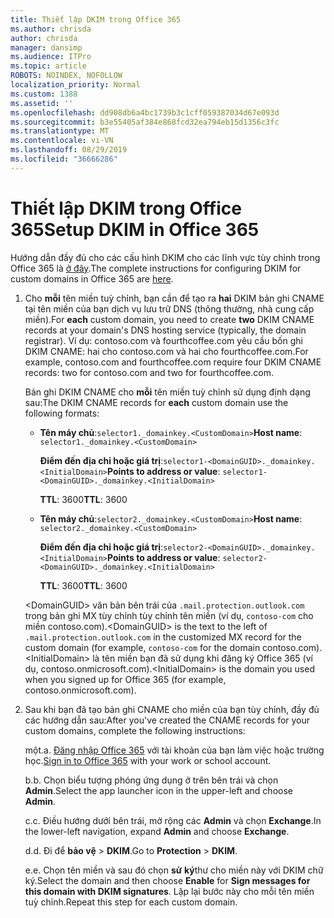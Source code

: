 ```yaml
---
title: Thiết lập DKIM trong Office 365
ms.author: chrisda
author: chrisda
manager: dansimp
ms.audience: ITPro
ms.topic: article
ROBOTS: NOINDEX, NOFOLLOW
localization_priority: Normal
ms.custom: 1388
ms.assetid: ''
ms.openlocfilehash: dd908db6a4bc1739b3c1cff059387034d67e093d
ms.sourcegitcommit: b3e55405af384e868fcd32ea794eb15d1356c3fc
ms.translationtype: MT
ms.contentlocale: vi-VN
ms.lasthandoff: 08/29/2019
ms.locfileid: "36666286"
---
```

# <a name="setup-dkim-in-office-365"></a><span data-ttu-id="17c68-102">Thiết lập DKIM trong Office 365</span><span class="sxs-lookup"><span data-stu-id="17c68-102">Setup DKIM in Office 365</span></span>

<span data-ttu-id="17c68-103">Hướng dẫn đầy đủ cho các cấu hình DKIM cho các lĩnh vực tùy chỉnh trong Office 365 là [ở đây](https://docs.microsoft.com/office365/SecurityCompliance/use-dkim-to-validate-outbound-email#what-you-need-to-do-to-manually-set-up-dkim-in-office-365).</span><span class="sxs-lookup"><span data-stu-id="17c68-103">The complete instructions for configuring DKIM for custom domains in Office 365 are [here](https://docs.microsoft.com/office365/SecurityCompliance/use-dkim-to-validate-outbound-email#what-you-need-to-do-to-manually-set-up-dkim-in-office-365).</span></span>

1. <span data-ttu-id="17c68-104">Cho **mỗi** tên miền tuỳ chỉnh, bạn cần để tạo ra **hai** DKIM bản ghi CNAME tại tên miền của bạn dịch vụ lưu trữ DNS (thông thường, nhà cung cấp miền).</span><span class="sxs-lookup"><span data-stu-id="17c68-104">For **each** custom domain, you need to create **two** DKIM CNAME records at your domain's DNS hosting service (typically, the domain registrar).</span></span> <span data-ttu-id="17c68-105">Ví dụ: contoso.com và fourthcoffee.com yêu cầu bốn ghi DKIM CNAME: hai cho contoso.com và hai cho fourthcoffee.com.</span><span class="sxs-lookup"><span data-stu-id="17c68-105">For example, contoso.com and fourthcoffee.com require four DKIM CNAME records: two for contoso.com and two for fourthcoffee.com.</span></span>

   <span data-ttu-id="17c68-106">Bản ghi DKIM CNAME cho **mỗi** tên miền tuỳ chỉnh sử dụng định dạng sau:</span><span class="sxs-lookup"><span data-stu-id="17c68-106">The DKIM CNAME records for **each** custom domain use the following formats:</span></span>

   - <span data-ttu-id="17c68-107">**Tên máy chủ**:`selector1._domainkey.<CustomDomain>`</span><span class="sxs-lookup"><span data-stu-id="17c68-107">**Host name**: `selector1._domainkey.<CustomDomain>`</span></span>

     <span data-ttu-id="17c68-108">**Điểm đến địa chỉ hoặc giá trị**:`selector1-<DomainGUID>._domainkey.<InitialDomain>`</span><span class="sxs-lookup"><span data-stu-id="17c68-108">**Points to address or value**: `selector1-<DomainGUID>._domainkey.<InitialDomain>`</span></span>

     <span data-ttu-id="17c68-109">**TTL**: 3600</span><span class="sxs-lookup"><span data-stu-id="17c68-109">**TTL**: 3600</span></span>

   - <span data-ttu-id="17c68-110">**Tên máy chủ**:`selector2._domainkey.<CustomDomain>`</span><span class="sxs-lookup"><span data-stu-id="17c68-110">**Host name**: `selector2._domainkey.<CustomDomain>`</span></span>

     <span data-ttu-id="17c68-111">**Điểm đến địa chỉ hoặc giá trị**:`selector2-<DomainGUID>._domainkey.<InitialDomain>`</span><span class="sxs-lookup"><span data-stu-id="17c68-111">**Points to address or value**: `selector2-<DomainGUID>._domainkey.<InitialDomain>`</span></span>

     <span data-ttu-id="17c68-112">**TTL**: 3600</span><span class="sxs-lookup"><span data-stu-id="17c68-112">**TTL**: 3600</span></span>

   <span data-ttu-id="17c68-113">\<DomainGUID\> văn bản bên trái của `.mail.protection.outlook.com` trong bản ghi MX tùy chỉnh tùy chỉnh tên miền (ví dụ, `contoso-com` cho miền contoso.com).</span><span class="sxs-lookup"><span data-stu-id="17c68-113">\<DomainGUID\> is the text to the left of `.mail.protection.outlook.com` in the customized MX record for the custom domain (for example, `contoso-com` for the domain contoso.com).</span></span> <span data-ttu-id="17c68-114">\<InitialDomain\> là tên miền bạn đã sử dụng khi đăng ký Office 365 (ví dụ, contoso.onmicrosoft.com).</span><span class="sxs-lookup"><span data-stu-id="17c68-114">\<InitialDomain\> is the domain you used when you signed up for Office 365 (for example, contoso.onmicrosoft.com).</span></span>

2. <span data-ttu-id="17c68-115">Sau khi bạn đã tạo bản ghi CNAME cho miền của bạn tùy chỉnh, đầy đủ các hướng dẫn sau:</span><span class="sxs-lookup"><span data-stu-id="17c68-115">After you've created the CNAME records for your custom domains, complete the following instructions:</span></span>

   <span data-ttu-id="17c68-116">một.</span><span class="sxs-lookup"><span data-stu-id="17c68-116">a.</span></span> <span data-ttu-id="17c68-117">[Đăng nhập Office 365](https://support.office.microsoft.com/article/e9eb7d51-5430-4929-91ab-6157c5a050b4) với tài khoản của bạn làm việc hoặc trường học.</span><span class="sxs-lookup"><span data-stu-id="17c68-117">[Sign in to Office 365](https://support.office.microsoft.com/article/e9eb7d51-5430-4929-91ab-6157c5a050b4) with your work or school account.</span></span>

   <span data-ttu-id="17c68-118">b.</span><span class="sxs-lookup"><span data-stu-id="17c68-118">b.</span></span> <span data-ttu-id="17c68-119">Chọn biểu tượng phóng ứng dụng ở trên bên trái và chọn **Admin**.</span><span class="sxs-lookup"><span data-stu-id="17c68-119">Select the app launcher icon in the upper-left and choose **Admin**.</span></span>

   <span data-ttu-id="17c68-120">c.</span><span class="sxs-lookup"><span data-stu-id="17c68-120">c.</span></span> <span data-ttu-id="17c68-121">Điều hướng dưới bên trái, mở rộng các **Admin** và chọn **Exchange**.</span><span class="sxs-lookup"><span data-stu-id="17c68-121">In the lower-left navigation, expand **Admin** and choose **Exchange**.</span></span>

   <span data-ttu-id="17c68-122">d.</span><span class="sxs-lookup"><span data-stu-id="17c68-122">d.</span></span> <span data-ttu-id="17c68-123">Đi để **bảo vệ** > **DKIM**.</span><span class="sxs-lookup"><span data-stu-id="17c68-123">Go to **Protection** > **DKIM**.</span></span>

   <span data-ttu-id="17c68-124">e.</span><span class="sxs-lookup"><span data-stu-id="17c68-124">e.</span></span> <span data-ttu-id="17c68-125">Chọn tên miền và sau đó chọn **sử** **ký**thư cho miền này với DKIM chữ ký.</span><span class="sxs-lookup"><span data-stu-id="17c68-125">Select the domain and then choose **Enable** for **Sign messages for this domain with DKIM signatures**.</span></span> <span data-ttu-id="17c68-126">Lặp lại bước này cho mỗi tên miền tuỳ chỉnh.</span><span class="sxs-lookup"><span data-stu-id="17c68-126">Repeat this step for each custom domain.</span></span>
